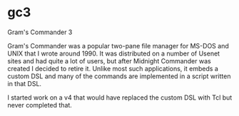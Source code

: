 # gc3
Gram's Commander 3

Gram's Commander was a popular two-pane file manager for MS-DOS and UNIX that I wrote around 1990. It was distributed on a number of Usenet sites and had quite a lot of users, but after Midnight Commander was created I decided to retire it. Unlike most such applications, it embeds a custom DSL and many of the commands are implemented in a script written in that DSL.

I started work on a v4 that would have replaced the custom DSL with Tcl but never completed that.

